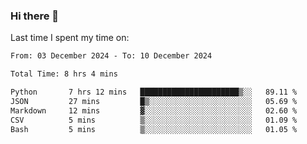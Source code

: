 ### Hi there 👋

<!--
**Grav1tum/Grav1tum** is a ✨ _special_ ✨ repository because its `README.md` (this file) appears on your GitHub profile.

Here are some ideas to get you started:

- 🔭 I’m currently working on ...
- 🌱 I’m currently learning ...
- 👯 I’m looking to collaborate on ...
- 🤔 I’m looking for help with ...
- 💬 Ask me about ...
- 📫 How to reach me: ...
- 😄 Pronouns: ...
- ⚡ Fun fact: ...
-->
Last time I spent my time on:
<!--START_SECTION:waka-->

```txt
From: 03 December 2024 - To: 10 December 2024

Total Time: 8 hrs 4 mins

Python       7 hrs 12 mins   ██████████████████████▒░░   89.11 %
JSON         27 mins         █▒░░░░░░░░░░░░░░░░░░░░░░░   05.69 %
Markdown     12 mins         ▓░░░░░░░░░░░░░░░░░░░░░░░░   02.60 %
CSV          5 mins          ▒░░░░░░░░░░░░░░░░░░░░░░░░   01.09 %
Bash         5 mins          ▒░░░░░░░░░░░░░░░░░░░░░░░░   01.05 %
```

<!--END_SECTION:waka-->
